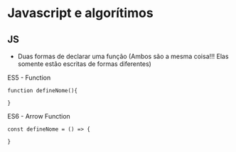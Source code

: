 # Javascript e algorítimos



## JS

* Duas formas de declarar uma função
  \(Ambos são a mesma coisa!!! Elas somente estão escritas de formas diferentes\)

ES5 - Function

```
function defineNome(){

}
```

ES6 - Arrow Function

```
const defineNome = () => {

}
```



